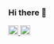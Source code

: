 ### Hi there 👋

<p> 
    <a href="http://muhmunt.github.io/">  
       <img src="https://img.shields.io/badge/Portfolio%20Website-%231DA1F2.svg?&style=for-the-badge&logo=internet&logoColor=white" height="20"/>
    </a>
    <a href="https://www.linkedin.com/in/muhammadmuntasir/">
       <img src="https://img.shields.io/badge/linkedin-%230077B5.svg?&style=for-the-badge&logo=linkedin&logoColor=white" height="20" />
    </a>
</p>

<!--
**muhmunt/muhmunt** is a ✨ _special_ ✨ repository because its `README.md` (this file) appears on your GitHub profile.

Here are some ideas to get you started:

- 🔭 I’m currently working on ...
- 🌱 I’m currently learning ...
- 👯 I’m looking to collaborate on ...
- 🤔 I’m looking for help with ...
- 💬 Ask me about ...
- 📫 How to reach me: ...
- 😄 Pronouns: ...
- ⚡ Fun fact: ...
-->
